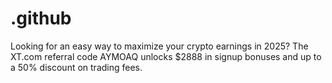 # .github
Looking for an easy way to maximize your crypto earnings in 2025? The XT.com referral code AYMOAQ unlocks $2888 in signup bonuses and up to a 50% discount on trading fees.
